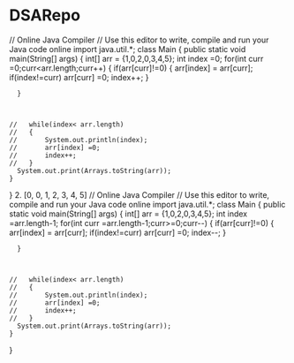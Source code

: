 # DSARepo

// Online Java Compiler
// Use this editor to write, compile and run your Java code online
import java.util.*;
class Main {
    public static void main(String[] args) {
       int[] arr = {1,0,2,0,3,4,5};
      int index =0;
      for(int curr =0;curr<arr.length;curr++)
      {
          if(arr[curr]!=0)
           {
                arr[index] = arr[curr];
                  if(index!=curr)
                     arr[curr] =0;
               index++;
           }
              
      }
      
      
      
    //   while(index< arr.length)
    //   { 
    //       System.out.println(index);
    //       arr[index] =0;
    //       index++;
    //   }
      System.out.print(Arrays.toString(arr));
    }
}
2. [0, 0, 1, 2, 3, 4, 5]
// Online Java Compiler
// Use this editor to write, compile and run your Java code online
import java.util.*;
class Main {
    public static void main(String[] args) {
       int[] arr = {1,0,2,0,3,4,5};
      int index =arr.length-1;
      for(int curr =arr.length-1;curr>=0;curr--)
      {
          if(arr[curr]!=0)
           {
                arr[index] = arr[curr];
                  if(index!=curr)
                     arr[curr] =0;
               index--;
           }
              
      }
      
      
      
    //   while(index< arr.length)
    //   { 
    //       System.out.println(index);
    //       arr[index] =0;
    //       index++;
    //   }
      System.out.print(Arrays.toString(arr));
    }
}
